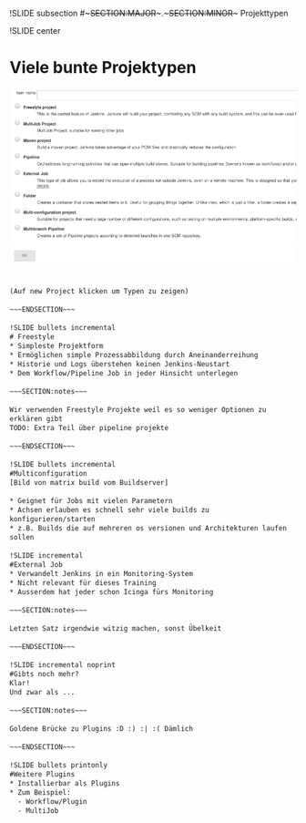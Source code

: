 !SLIDE subsection
#~~~SECTION:MAJOR~~~.~~~SECTION:MINOR~~~ Projekttypen

!SLIDE center
# Viele bunte Projektypen

<img src="./_img/project_types_many.png" alt="Default Projekte + einige Plugins" />

~~~SECTION:notes~~~

(Auf new Project klicken um Typen zu zeigen)

~~~ENDSECTION~~~

!SLIDE bullets incremental
# Freestyle
* Simpleste Projektform
* Ermöglichen simple Prozessabbildung durch Aneinanderreihung
* Historie und Logs überstehen keinen Jenkins-Neustart
* Dem Workflow/Pipeline Job in jeder Hinsicht unterlegen

~~~SECTION:notes~~~

Wir verwenden Freestyle Projekte weil es so weniger Optionen zu erklären gibt
TODO: Extra Teil über pipeline projekte

~~~ENDSECTION~~~

!SLIDE bullets incremental
#Multiconfiguration
[Bild von matrix build vom Buildserver]

* Geignet für Jobs mit vielen Parametern
* Achsen erlauben es schnell sehr viele builds zu konfigurieren/starten
* z.B. Builds die auf mehreren os versionen und Architekturen laufen sollen

!SLIDE incremental
#External Job
* Verwandelt Jenkins in ein Monitoring-System
* Nicht relevant für dieses Training
* Ausserdem hat jeder schon Icinga fürs Monitoring

~~~SECTION:notes~~~

Letzten Satz irgendwie witzig machen, sonst Übelkeit

~~~ENDSECTION~~~

!SLIDE incremental noprint
#Gibts noch mehr?
Klar!
Und zwar als ...

~~~SECTION:notes~~~

Goldene Brücke zu Plugins :D :) :| :( Dämlich

~~~ENDSECTION~~~

!SLIDE bullets printonly
#Weitere Plugins
* Installierbar als Plugins
* Zum Beispiel:
  - Workflow/Plugin
  - MultiJob
